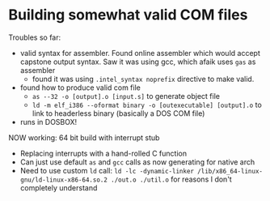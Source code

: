 # Building somewhat valid COM files
Troubles so far:
* valid syntax for assembler. Found online assembler which would accept capstone output syntax. Saw it was using gcc, which afaik uses `gas` as assembler
	* found it was using `.intel_syntax noprefix` directive to make valid.
* found how to produce valid com file
	* `as --32 -o [output].o [input.s]` to generate object file
	* `ld -m elf_i386 --oformat binary -o [outexecutable] [output].o` to link to headerless binary (basically a DOS COM file)
* runs in DOSBOX!

NOW working: 64 bit build with interrupt stub
* Replacing interrupts with a hand-rolled C function
* Can just use default `as` and `gcc` calls as now generating for native arch
* Need to use custom `ld` call: `ld -lc -dynamic-linker /lib/x86_64-linux-gnu/ld-linux-x86-64.so.2 ./out.o ./util.o` for reasons I don't completely understand

